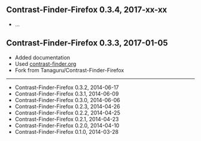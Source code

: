 

Contrast-Finder-Firefox 0.3.4, 2017-xx-xx
-----------------------------------------
- ...

Contrast-Finder-Firefox 0.3.3, 2017-01-05
-----------------------------------------
- Added documentation
- Used [contrast-finder.org](https://app.contrast-finder.org/)
- Fork from Tanaguru/Contrast-Finder-Firefox

-----------------------------------------

- Contrast-Finder-Firefox 0.3.2, 2014-06-17
- Contrast-Finder-Firefox 0.3.1, 2014-06-09
- Contrast-Finder-Firefox 0.3.0, 2014-06-06
- Contrast-Finder-Firefox 0.2.3, 2014-04-26
- Contrast-Finder-Firefox 0.2.2, 2014-04-25
- Contrast-Finder-Firefox 0.2.1, 2014-04-23
- Contrast-Finder-Firefox 0.2.0, 2014-04-10
- Contrast-Finder-Firefox 0.1.0, 2014-03-28
